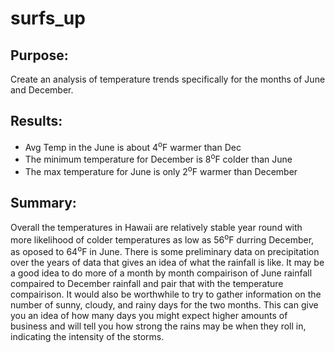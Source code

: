 # surfs_up

## Purpose:
Create an analysis of temperature trends specifically for the months of June and December.

## Results:
- Avg Temp in the June is about 4<sup>o</sup>F warmer than Dec
- The minimum temperature for December is 8<sup>o</sup>F colder than June
- The max temperature for June is only 2<sup>o</sup>F warmer than December

## Summary:
Overall the temperatures in Hawaii are relatively stable year round with more likelihood of colder temperatures as low as 56<sup>o</sup>F durring December, as oposed to 64<sup>o</sup>F in June. There is some preliminary data on precipitation over the years of data that gives an idea of what the rainfall is like. It may be a good idea to do more of a month by month compairison of June rainfall compaired to December rainfall and pair that with the temperature compairison. It would also be worthwhile to try to gather information on the number of sunny, cloudy, and rainy days for the two months. This can give you an idea of how many days you might expect higher amounts of business and will tell you how strong the rains may be when they roll in, indicating the intensity of the storms.
